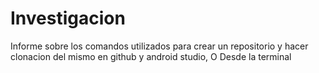 # Investigacion
Informe sobre los comandos utilizados para crear un repositorio y hacer clonacion del mismo en github y android studio, O Desde la terminal
